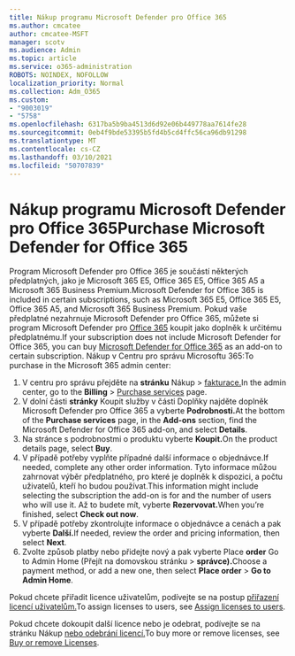 ```yaml
---
title: Nákup programu Microsoft Defender pro Office 365
ms.author: cmcatee
author: cmcatee-MSFT
manager: scotv
ms.audience: Admin
ms.topic: article
ms.service: o365-administration
ROBOTS: NOINDEX, NOFOLLOW
localization_priority: Normal
ms.collection: Adm_O365
ms.custom:
- "9003019"
- "5758"
ms.openlocfilehash: 6317ba5b9ba4513d6d92e06b449778aa7614fe28
ms.sourcegitcommit: 0eb4f9bde53395b5fd4b5cd4ffc56ca96db91298
ms.translationtype: MT
ms.contentlocale: cs-CZ
ms.lasthandoff: 03/10/2021
ms.locfileid: "50707839"
---
```

# <a name="purchase-microsoft-defender-for-office-365"></a><span data-ttu-id="54d15-102">Nákup programu Microsoft Defender pro Office 365</span><span class="sxs-lookup"><span data-stu-id="54d15-102">Purchase Microsoft Defender for Office 365</span></span>

<span data-ttu-id="54d15-103">Program Microsoft Defender pro Office 365 je součástí některých předplatných, jako je Microsoft 365 E5, Office 365 E5, Office 365 A5 a Microsoft 365 Business Premium.</span><span class="sxs-lookup"><span data-stu-id="54d15-103">Microsoft Defender for Office 365 is included in certain subscriptions, such as Microsoft 365 E5, Office 365 E5, Office 365 A5, and Microsoft 365 Business Premium.</span></span> <span data-ttu-id="54d15-104">Pokud vaše předplatné nezahrnuje Microsoft Defender pro Office 365, můžete si program Microsoft Defender pro [Office 365](https://docs.microsoft.com/microsoft-365/security/office-365-security/office-365-atp) koupit jako doplněk k určitému předplatnému.</span><span class="sxs-lookup"><span data-stu-id="54d15-104">If your subscription does not include Microsoft Defender for Office 365, you can buy [Microsoft Defender for Office 365](https://docs.microsoft.com/microsoft-365/security/office-365-security/office-365-atp) as an add-on to certain subscription.</span></span> <span data-ttu-id="54d15-105">Nákup v Centru pro správu Microsoftu 365:</span><span class="sxs-lookup"><span data-stu-id="54d15-105">To purchase in the Microsoft 365 admin center:</span></span>

1. <span data-ttu-id="54d15-106">V centru pro správu přejděte na **stránku** Nákup  >  [fakturace.](https://go.microsoft.com/fwlink/p/?linkid=868433)</span><span class="sxs-lookup"><span data-stu-id="54d15-106">In the admin center, go to the **Billing** > [Purchase services](https://go.microsoft.com/fwlink/p/?linkid=868433) page.</span></span>
2. <span data-ttu-id="54d15-107">V dolní části **stránky** Koupit služby  v části Doplňky najděte doplněk Microsoft Defender pro Office 365 a vyberte **Podrobnosti.**</span><span class="sxs-lookup"><span data-stu-id="54d15-107">At the bottom of the **Purchase services** page, in the **Add-ons** section, find the Microsoft Defender for Office 365 add-on, and select **Details**.</span></span>
3. <span data-ttu-id="54d15-108">Na stránce s podrobnostmi o produktu vyberte **Koupit.**</span><span class="sxs-lookup"><span data-stu-id="54d15-108">On the product details page, select **Buy**.</span></span>
4. <span data-ttu-id="54d15-109">V případě potřeby vyplňte případné další informace o objednávce.</span><span class="sxs-lookup"><span data-stu-id="54d15-109">If needed, complete any other order information.</span></span> <span data-ttu-id="54d15-110">Tyto informace můžou zahrnovat výběr předplatného, pro které je doplněk k dispozici, a počtu uživatelů, kteří ho budou používat.</span><span class="sxs-lookup"><span data-stu-id="54d15-110">This information might include selecting the subscription the add-on is for and the number of users who will use it.</span></span> <span data-ttu-id="54d15-111">Až to budete mít, vyberte **Rezervovat.**</span><span class="sxs-lookup"><span data-stu-id="54d15-111">When you’re finished, select **Check out now**.</span></span>
5. <span data-ttu-id="54d15-112">V případě potřeby zkontrolujte informace o objednávce a cenách a pak vyberte **Další.**</span><span class="sxs-lookup"><span data-stu-id="54d15-112">If needed, review the order and pricing information, then select **Next**.</span></span>
6. <span data-ttu-id="54d15-113">Zvolte způsob platby nebo přidejte nový a pak vyberte Place **order** Go to Admin Home (Přejít na domovskou stránku  >  **správce).**</span><span class="sxs-lookup"><span data-stu-id="54d15-113">Choose a payment method, or add a new one, then select **Place order** > **Go to Admin Home**.</span></span>

<span data-ttu-id="54d15-114">Pokud chcete přiřadit licence uživatelům, podívejte se na postup [přiřazení licencí uživatelům.](https://docs.microsoft.com/microsoft-365/admin/manage/assign-licenses-to-users?view=o365-worldwide)</span><span class="sxs-lookup"><span data-stu-id="54d15-114">To assign licenses to users, see [Assign licenses to users](https://docs.microsoft.com/microsoft-365/admin/manage/assign-licenses-to-users?view=o365-worldwide).</span></span>

<span data-ttu-id="54d15-115">Pokud chcete dokoupit další licence nebo je odebrat, podívejte se na stránku Nákup [nebo odebrání licencí.](https://docs.microsoft.com/microsoft-365/commerce/licenses/buy-licenses#buy-or-remove-licenses-for-your-business-subscription)</span><span class="sxs-lookup"><span data-stu-id="54d15-115">To buy more or remove licenses, see [Buy or remove Licenses](https://docs.microsoft.com/microsoft-365/commerce/licenses/buy-licenses#buy-or-remove-licenses-for-your-business-subscription).</span></span>